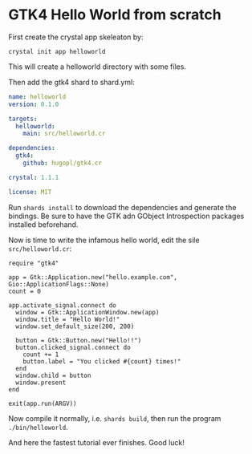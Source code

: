 # GTK4 Hello World from scratch

First create the crystal app skeleaton by:

```
crystal init app helloworld
```

This will create a helloworld directory with some files.

Then add the gtk4 shard to shard.yml:

```YAML
name: helloworld
version: 0.1.0

targets:
  helloworld:
    main: src/helloworld.cr

dependencies:
  gtk4:
    github: hugopl/gtk4.cr

crystal: 1.1.1

license: MIT
```

Run `shards install` to download the dependencies and generate the bindings. Be sure to have the GTK adn GObject Introspection
packages installed beforehand.

Now is time to write the infamous hello world, edit the sile `src/helloworld.cr`:

```Crystal
require "gtk4"

app = Gtk::Application.new("hello.example.com", Gio::ApplicationFlags::None)
count = 0

app.activate_signal.connect do
  window = Gtk::ApplicationWindow.new(app)
  window.title = "Hello World!"
  window.set_default_size(200, 200)

  button = Gtk::Button.new("Hello!!")
  button.clicked_signal.connect do
    count += 1
    button.label = "You clicked #{count} times!"
  end
  window.child = button
  window.present
end

exit(app.run(ARGV))
```

Now compile it normally, i.e. `shards build`, then run the program `./bin/helloworld`.

And here the fastest tutorial ever finishes. Good luck!
